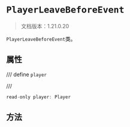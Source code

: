# `PlayerLeaveBeforeEvent`

> 文档版本：1.21.0.20

`PlayerLeaveBeforeEvent`类。

## 属性

/// define
`player`


///

```js
read-only player: Player
```


## 方法
